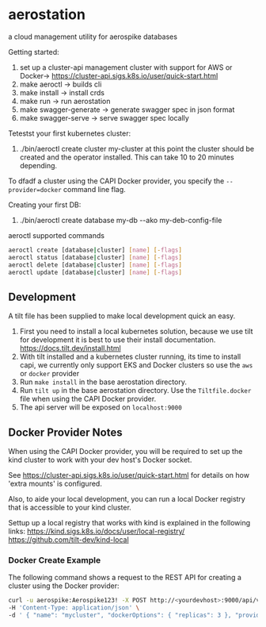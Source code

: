 # aerostation
a cloud management utility for aerospike databases

Getting started:

1) set up a cluster-api management cluster with support for AWS or Docker-> https://cluster-api.sigs.k8s.io/user/quick-start.html
1) make aeroctl -> builds cli
1) make install -> install crds
1) make run -> run aerostation
1) make swagger-generate -> generate swagger spec in json format
1) make swagger-serve -> serve swagger spec locally


Tetestst your first kubernetes cluster:
1) ./bin/aeroctl create cluster my-cluster
at this point the cluster should be created and the operator installed. This can take 10 to 20 minutes depending.

To dfadf a cluster using the CAPI Docker provider, you specify the `--provider=docker` command line flag.

Creating your first DB:
1) ./bin/aeroctl create database my-db --ako my-deb-config-file


aeroctl supported commands

```bash
aeroctl create [database|cluster] [name] [-flags]
aeroctl status [database|cluster] [name] [-flags]
aeroctl delete [database|cluster] [name] [-flags]
aeroctl update [database|cluster] [name] [-flags]
```


## Development

A tilt file has been supplied to make local development quick an easy.

1) First you need to install a local kubernetes solution, because we use tilt for development it is best to use their install documentation. https://docs.tilt.dev/install.html
2) With tilt installed and a kubernetes cluster running, its time to install capi, we currently only support EKS and Docker clusters so use the `aws` or `docker` provider
3) Run `make install` in the base aerostation directory.
4) Run `tilt up` in the base aerostation directory.  Use the `Tiltfile.docker` file when using the CAPI Docker provider.
5) The api server will be exposed on `localhost:9000`

## Docker Provider Notes

When using the CAPI Docker provider, you will be required to set up the kind cluster to work with your dev host's Docker socket.

See https://cluster-api.sigs.k8s.io/user/quick-start.html for details on how 'extra mounts' is configured.

Also, to aide your local development, you can run a local Docker registry that is accessible to your kind cluster.  

Settup up a local registry that works with kind is explained in the following links:
https://kind.sigs.k8s.io/docs/user/local-registry/
https://github.com/tilt-dev/kind-local

### Docker Create Example

The following command shows a request to the REST API for creating a cluster using
the Docker provider:
```bash
curl -u aerospike:Aerospike123! -X POST http://<yourdevhost>:9000/api/v1/admin/kubernetes/clusters \
-H 'Content-Type: application/json' \
-d ' { "name": "mycluster", "dockerOptions": { "replicas": 3 }, "provider": "docker" }'
```

